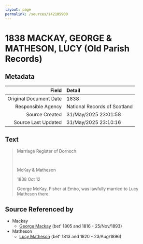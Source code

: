 ```yaml
---
layout: page
permalink: /sources/s42105900
---
```


# 1838 MACKAY, GEORGE  & MATHESON, LUCY (Old Parish Records)

## Metadata

Field | Detail
---:|:---
Original Document Date | 1838
Responsible Agency | National Records of Scotland
Source Created | 31/May/2025 23:01:58
Source Last Updated | 31/May/2025 23:10:16

## Text

> Marriage Register of Dornoch
>
> <br/>
>
> McKay & Matheson
>
> 1838 Oct 12
>
> George McKay, Fisher at Embo, was lawfully married to Lucy Matheson there.
>

## Source Referenced by

* Mackay
  * [George Mackay](../people/@33764614@-george-mackay-b1805~1816-d1893-11-25.md) (bet' 1805 and 1816 - 25/Nov/1893)
* Matheson
  * [Lucy Matheson](../people/@67811996@-lucy-matheson-b1813~1820-d1896-8-23.md) (bet' 1813 and 1820 - 23/Aug/1896)
